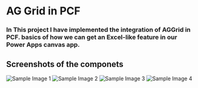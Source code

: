# AG Grid in PCF

### In This project I have implemented the integration of AGGrid in PCF. basics of how we can get an Excel-like feature in our Power Apps canvas app.

## Screenshots of the componets

![Sample Image  1](https://i.imgur.com/hOPGxO0.png)
![Sample Image 2](https://i.imgur.com/fRUHuVH.png)
![Sample Image 3](https://i.imgur.com/yIsC3ML.png)
![Sample Image 4](https://i.imgur.com/eYAXcXN.png)

